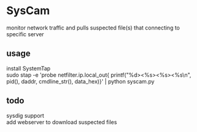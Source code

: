 # SysCam
 monitor network traffic and pulls suspected file(s) that connecting to specific server
## usage
 install SystemTap   
 sudo stap -e 'probe netfilter.ip.local_out{ printf("%d><%s><%s><%s\n", pid(), daddr, cmdline_str(), data_hex)}' | python syscam.py

## todo
 sysdig support  
 add webserver to download suspected files
